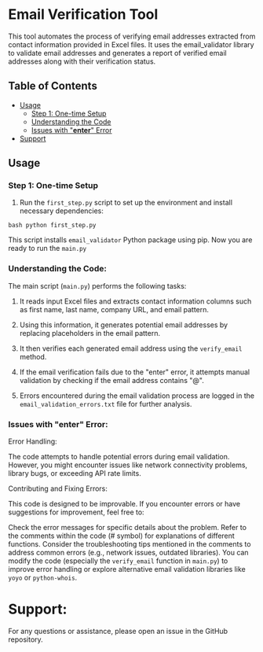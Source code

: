 # Email Verification Tool

This tool automates the process of verifying email addresses extracted from contact information provided in Excel files. It uses the email_validator library to validate email addresses and generates a report of verified email addresses along with their verification status.

## Table of Contents

- [Usage](#usage)
  - [Step 1: One-time Setup](#step-1-one-time-setup)
  - [Understanding the Code](#understanding-the-code)
  - [Issues with "__enter__" Error](#issues-with-enter-error)
- [Support](#support)

## Usage

### Step 1: One-time Setup

1. Run the `first_step.py` script to set up the environment and install necessary dependencies:

```
bash python first_step.py
```
This script installs `email_validator` Python package using pip.
Now you are ready to run the `main.py`

### Understanding the Code:

The main script (`main.py`) performs the following tasks:

  1. It reads input Excel files and extracts contact information columns such as first name, last name, company URL, and email pattern.

  2. Using this information, it generates potential email addresses by replacing placeholders in the email pattern.

  3. It then verifies each generated email address using the `verify_email` method.

  4. If the email verification fails due to the "enter" error, it attempts manual validation by checking if the email address contains "@".
  
  5. Errors encountered during the email validation process are logged in the `email_validation_errors.txt` file for further analysis.


### Issues with "__enter__" Error:

Error Handling:

The code attempts to handle potential errors during email validation. However, you might encounter issues like network connectivity problems, library bugs, or exceeding API rate limits.

Contributing and Fixing Errors:

This code is designed to be improvable. If you encounter errors or have suggestions for improvement, feel free to:

Check the error messages for specific details about the problem.
Refer to the comments within the code (# symbol) for explanations of different functions.
Consider the troubleshooting tips mentioned in the comments to address common errors (e.g., network issues, outdated libraries).
You can modify the code (especially the `verify_email` function in `main.py`) to improve error handling or explore alternative email validation libraries like `yoyo` or `python-whois`.

# Support:
For any questions or assistance, please open an issue in the GitHub repository.

